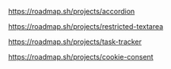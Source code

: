 https://roadmap.sh/projects/accordion

https://roadmap.sh/projects/restricted-textarea


https://roadmap.sh/projects/task-tracker







https://roadmap.sh/projects/cookie-consent

